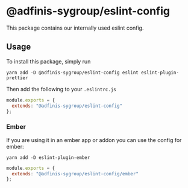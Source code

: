 # @adfinis-sygroup/eslint-config

This package contains our internally used eslint config.

## Usage

To install this package, simply run

`yarn add -D @adfinis-sygroup/eslint-config eslint eslint-plugin-prettier`

Then add the following to your `.eslintrc.js`

```js
module.exports = {
  extends: "@adfinis-sygroup/eslint-config"
};
```

### Ember

If you are using it in an ember app or addon you can use the config for
ember:

`yarn add -D eslint-plugin-ember`

```js
module.exports = {
  extends: "@adfinis-sygroup/eslint-config/ember"
};
```
